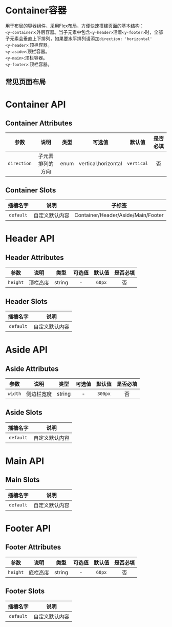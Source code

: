 <!-- 加载 demo 组件 start -->
<script setup>
import demo from './demo.vue'
import demo1 from './demo1.vue'
import demo2 from './demo2.vue'
import demo3 from './demo3.vue'
import demo4 from './demo4.vue'
import demo5 from './demo5.vue'
import demo6 from './demo6.vue'
</script>
<!-- 加载 demo 组件 end -->

<!-- 正文开始 -->

# Container容器

用于布局的容器组件，采用Flex布局，方便快速搭建页面的基本结构：<br>
`<y-container>`:外层容器。当子元素中包含`<y-header>`活着`<y-footer>`时，全部子元素会垂直上下排列，如果要水平排列请添加`direction: 'horizontal'`<br>
`<y-header>`:顶栏容器。<br>
`<y-aside>`:顶栏容器。<br>
`<y-main>`:顶栏容器。<br>
`<y-footer>`:顶栏容器。<br>
## 常见页面布局
<Preview comp-name="Container" demo-name="demo">
  <demo />
</Preview>

<Preview comp-name="Container" demo-name="demo1">
  <demo1 />
</Preview>

<Preview comp-name="Container" demo-name="demo2">
  <demo2 />
</Preview>

<Preview comp-name="Container" demo-name="demo3">
  <demo3 />
</Preview>

<Preview comp-name="Container" demo-name="demo4">
  <demo4 />
</Preview>

<Preview comp-name="Container" demo-name="demo5">
  <demo5 />
</Preview>

<Preview comp-name="Container" demo-name="demo6">
  <demo6 />
</Preview>

# Container API
## Container Attributes
参数 | 说明 | 类型 | 可选值 | 默认值 | 是否必填
:-: | :-: | :-: | :-: | :-: | :-:
`direction` | 子元素排列的方向 | enum | vertical,horizontal | `vertical` | 否 

## Container Slots
插槽名字 | 说明 | 子标签 
:-: | :-: | :-: 
`default` | 自定义默认内容 | Container/Header/Aside/Main/Footer

# Header API
## Header Attributes
参数 | 说明 | 类型 | 可选值 | 默认值 | 是否必填
:-: | :-: | :-: | :-: | :-: | :-:
`height` | 顶栏高度 | string | - | `60px` | 否 

## Header Slots
插槽名字 | 说明 
:-: | :-: 
`default` | 自定义默认内容 

# Aside API
## Aside Attributes
参数 | 说明 | 类型 | 可选值 | 默认值 | 是否必填
:-: | :-: | :-: | :-: | :-: | :-:
`width` | 侧边栏宽度 | string | - | `300px` | 否 

## Aside Slots
插槽名字 | 说明 
:-: | :-: 
`default` | 自定义默认内容 

# Main API
## Main Slots
插槽名字 | 说明 
:-: | :-: 
`default` | 自定义默认内容 

# Footer API
## Footer Attributes
参数 | 说明 | 类型 | 可选值 | 默认值 | 是否必填
:-: | :-: | :-: | :-: | :-: | :-:
`height` | 底栏高度 | string | - | `60px` | 否 

## Footer Slots
插槽名字 | 说明 
:-: | :-: 
`default` | 自定义默认内容 


